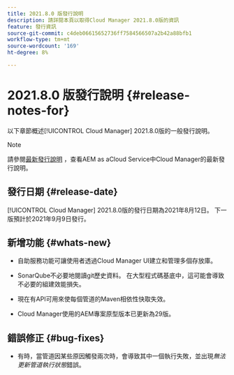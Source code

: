 ```yaml
---
title: 2021.8.0 版發行說明
description: 請詳閱本頁以取得Cloud Manager 2021.8.0版的資訊
feature: 發行資訊
source-git-commit: c4deb06615652736ff7584566507a2b42a88bfb1
workflow-type: tm+mt
source-wordcount: '169'
ht-degree: 8%

---
```


# 2021.8.0 版發行說明 {#release-notes-for}

以下章節概述[!UICONTROL Cloud Manager] 2021.8.0版的一般發行說明。

>[!NOTE]
>請參閱[最新發行說明](https://experienceleague.adobe.com/docs/experience-manager-cloud-service/onboarding/getting-access/release-notes-cloud-manager/release-notes-cm-current.html?lang=en#getting-access) ，查看AEM as aCloud Service中Cloud Manager的最新發行說明。

## 發行日期 {#release-date}

[!UICONTROL Cloud Manager] 2021.8.0版的發行日期為2021年8月12日。
下一版預計於2021年9月9日發行。

## 新增功能 {#whats-new}

* 自助服務功能可讓使用者透過Cloud Manager UI建立和管理多個存放庫。

* SonarQube不必要地閱讀git歷史資料。 在大型程式碼基底中，這可能會導致不必要的組建效能損失。

* 現在有API可用來使每個管道的Maven相依性快取失效。

* Cloud Manager使用的AEM專案原型版本已更新為29版。

## 錯誤修正 {#bug-fixes}

* 有時，當管道因某些原因觸發兩次時，會導致其中一個執行失敗，並出現&#x200B;*無法更新管道執行狀態*&#x200B;錯誤。
